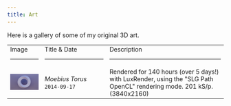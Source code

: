 ```yaml
---
title: Art
---
```


Here is a gallery of some of my original 3D art.

<table class="gallery">

<tr id="header">
<td>
Image
<hr>
</td>
<td style="width:30%">
Title &amp; Date
<hr>
</td>
<td>
Description
<hr>
</td>
</tr>

<tr>
<td>
<a href="/img/art/moebius-torus.png"><img src="/img/art/moebius-torus.t.png" alt="moebius torus" title="moebius torus"></a>
</td>
<td>
<em>Moebius Torus</em><br><code>2014-09-17</code>
</td>
<td>
Rendered for 140 hours (over 5 days!) with LuxRender, using the "SLG Path OpenCL" rendering mode. 201 kS/p. (3840x2160)
</td>
</tr>
</table>
